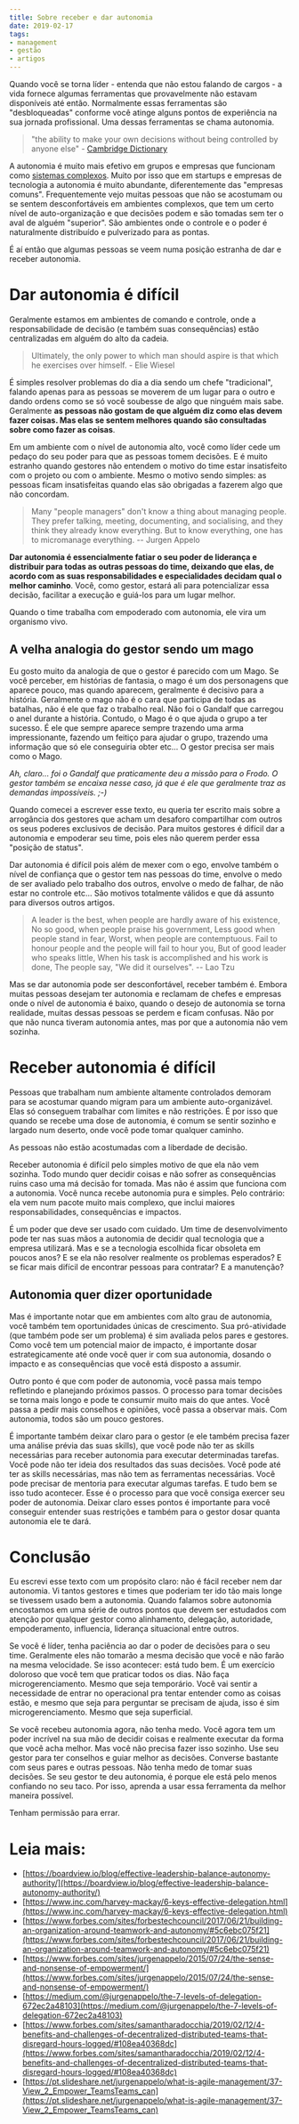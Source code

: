 ```yaml
---
title: Sobre receber e dar autonomia
date: 2019-02-17
tags:
- management
- gestão
- artigos
---
```


Quando você se torna líder - entenda que não estou falando de cargos - a vida fornece algumas ferramentas que provavelmente não estavam disponíveis até então. Normalmente essas ferramentas são "desbloqueadas" conforme você atinge alguns pontos de experiência na sua jornada profissional. Uma dessas ferramentas se chama autonomia.

> "the ability to make your own decisions without being controlled by anyone else" - [Cambridge Dictionary](https://dictionary.cambridge.org/dictionary/english/autonomy)

A autonomia é muito mais efetivo em grupos e empresas que funcionam como [sistemas complexos](https://en.wikipedia.org/wiki/Complexity_theory_and_organizations). Muito por isso que em startups e empresas de tecnologia a autonomia é muito abundante, diferentemente das "empresas comuns". 
Frequentemente vejo muitas pessoas que não se acostumam ou se sentem desconfortáveis em ambientes complexos, que tem um certo nível de auto-organização e que decisões podem e são tomadas sem ter o aval de alguém "superior". São ambientes onde o controle e o poder é naturalmente distribuído e pulverizado para as pontas.

É aí então que algumas pessoas se veem numa posição estranha de dar e receber autonomia. 

# Dar autonomia é difícil

Geralmente estamos em ambientes de comando e controle, onde a responsabilidade de decisão (e também suas consequências) estão centralizadas em alguém do alto da cadeia.

> Ultimately, the only power to which man should aspire is that which he exercises over himself. - Elie Wiesel

É simples resolver problemas do dia a dia sendo um chefe "tradicional", falando apenas para as pessoas se moverem de um lugar para o outro e dando ordens como se só você soubesse de algo que ninguém mais sabe. Geralmente **as pessoas não gostam de que alguém diz como elas devem fazer coisas. Mas elas se sentem melhores quando são consultadas sobre como fazer as coisas**.

Em um ambiente com o nível de autonomia alto, você como líder cede um pedaço do seu poder para que as pessoas tomem decisões. E é muito estranho quando gestores não entendem o motivo do time estar insatisfeito com o projeto ou com o ambiente. Mesmo o motivo sendo simples: as pessoas ficam insatisfeitas quando elas são obrigadas a fazerem algo que não concordam.

> Many "people managers" don't know a thing about managing people. They prefer talking, meeting, documenting, and socialising, and they think they already know everything. But to know everything, one has to micromanage everything. -- Jurgen Appelo

**Dar autonomia é essencialmente fatiar o seu poder de liderança e distribuir para todas as outras pessoas do time, deixando que elas, de acordo com as suas responsabilidades e especialidades decidam qual o melhor caminho**. Você, como gestor, estará ali para potencializar essa decisão, facilitar a execução e guiá-los para um lugar melhor. 

Quando o time trabalha com empoderado com autonomia, ele vira um organismo vivo. 

## A velha analogia do gestor sendo um mago
Eu gosto muito da analogia de que o gestor é parecido com um Mago. Se você perceber, em histórias de fantasia, o mago é um dos personagens que aparece pouco, mas quando aparecem, geralmente é decisivo para a história. Geralmente o mago não é o cara que participa de todas as batalhas, não é ele que faz o trabalho real. Não foi o Gandalf que carregou o anel durante a história. Contudo, o Mago é o que ajuda o grupo a ter sucesso. É ele que sempre aparece sempre trazendo uma arma impressionante, fazendo um feitiço para ajudar o grupo, trazendo uma informação que só ele conseguiria obter etc... O gestor precisa ser mais como o Mago.

*Ah, claro... foi o Gandalf que praticamente deu a missão para o Frodo. O gestor também se encaixa nesse caso, já que é ele que geralmente traz as demandas impossíveis. ;-)*

Quando comecei a escrever esse texto, eu queria ter escrito mais sobre a arrogância dos gestores que acham um desaforo compartilhar com outros os seus poderes exclusivos de decisão. Para muitos gestores é difícil dar a autonomia e empoderar seu time, pois eles não querem perder essa "posição de status".

Dar autonomia é difícil pois além de mexer com o ego, envolve também o nível de confiança que o gestor tem nas pessoas do time, envolve o medo de ser avaliado pelo trabalho dos outros, envolve o medo de falhar, de não estar no controle etc... São motivos totalmente válidos e que dá assunto para diversos outros artigos.

> A leader is the best, when people are hardly aware of his existence,  No so good, when people praise his government, Less good when people stand in fear, Worst, when people are contemptuous. Fail to honour people and the people will fail to hour you, But of good leader who speaks little, When his task is accomplished and his work is done, The people say, "We did it ourselves". -- Lao Tzu

Mas se dar autonomia pode ser desconfortável, receber também é. Embora muitas pessoas desejam ter autonomia e reclamam de chefes e empresas onde o nível de autonomia é baixo, quando o desejo de autonomia se torna realidade, muitas dessas pessoas se perdem e ficam confusas. Não por que não nunca tiveram autonomia antes, mas por que a autonomia não vem sozinha.

# Receber autonomia é difícil

Pessoas que trabalham num ambiente altamente controlados demoram para se acostumar quando migram para um ambiente auto-organizável. Elas só conseguem trabalhar com limites e não restrições. É por isso que quando se recebe uma dose de autonomia, é comum se sentir sozinho e largado num deserto, onde você pode tomar qualquer caminho. 

As pessoas não estão acostumadas com a liberdade de decisão. 

Receber autonomia é difícil pelo simples motivo de que ela não vem sozinha. Todo mundo quer decidir coisas e não sofrer as consequências ruins caso uma má decisão for tomada. Mas não é assim que funciona com a autonomia. Você nunca recebe autonomia pura e simples. Pelo contrário: ela vem num pacote muito mais complexo, que inclui maiores responsabilidades, consequências e impactos. 

É um poder que deve ser usado com cuidado. Um time de desenvolvimento pode ter nas suas mãos a autonomia de decidir qual tecnologia que a empresa utilizará. Mas e se a tecnologia escolhida ficar obsoleta em poucos anos? E se ela não resolver realmente os problemas esperados? E se ficar mais difícil de encontrar pessoas para contratar? E a manutenção? 

## Autonomia quer dizer oportunidade
Mas é importante notar que em ambientes com alto grau de autonomia, você também tem oportunidades únicas de crescimento. Sua pró-atividade (que também pode ser um problema) é sim avaliada pelos pares e gestores. Como você tem um potencial maior de impacto, é importante dosar estrategicamente até onde você quer ir com sua autonomia, dosando o impacto e as consequências que você está disposto a assumir.

Outro ponto é que com poder de autonomia, você passa mais tempo refletindo e planejando próximos passos. O processo para tomar decisões se torna mais longo e pode te consumir muito mais do que antes. Você passa a pedir mais conselhos e opiniões, você passa a observar mais. Com autonomia, todos são um pouco gestores.

É importante também deixar claro para o gestor (e ele também precisa fazer uma análise prévia das suas skills), que você pode não ter as skills necessárias para receber autonomia para executar determinadas tarefas. Você pode não ter ideia dos resultados das suas decisões. Você pode até ter as skills necessárias, mas não tem as ferramentas necessárias. Você pode precisar de mentoria para executar algumas tarefas. E tudo bem se isso tudo acontecer. Esse é o processo para que você consiga exercer seu poder de autonomia. Deixar claro esses pontos é importante para você conseguir entender suas restrições e também para o gestor dosar quanta autonomia ele te dará.

# Conclusão

Eu escrevi esse texto com um propósito claro: não é fácil receber nem dar autonomia. Vi tantos gestores e times que poderiam ter ido tão mais longe se tivessem usado bem a autonomia. Quando falamos sobre autonomia encostamos em uma série de outros pontos que devem ser estudados com atenção por qualquer gestor como alinhamento, delegação, autoridade, empoderamento, influencia, liderança situacional entre outros.

Se você é líder, tenha paciência ao dar o poder de decisões para o seu time. Geralmente eles não tomarão a mesma decisão que você e não farão na mesma velocidade. Se isso acontecer: está tudo bem. É um exercício doloroso que você tem que praticar todos os dias. Não faça microgerenciamento. Mesmo que seja temporário. Você vai sentir a necessidade de entrar no operacional pra tentar entender como as coisas estão, e mesmo que seja para perguntar se precisam de ajuda, isso é sim microgerenciamento. Mesmo que seja superficial. 

Se você recebeu autonomia agora, não tenha medo. Você agora tem um poder incrível na sua mão de decidir coisas e realmente executar da forma que você acha melhor. Mas você não precisa fazer isso sozinho. Use seu gestor para ter conselhos e guiar melhor as decisões. Converse bastante com seus pares e outras pessoas. Não tenha medo de tomar suas decisões. Se seu gestor te deu autonomia, é porque ele está pelo menos confiando no seu taco. Por isso, aprenda a usar essa ferramenta da melhor maneira possível.

Tenham permissão para errar.

# Leia mais:
- [https://boardview.io/blog/effective-leadership-balance-autonomy-authority/](https://boardview.io/blog/effective-leadership-balance-autonomy-authority/)
- [https://www.inc.com/harvey-mackay/6-keys-effective-delegation.html](https://www.inc.com/harvey-mackay/6-keys-effective-delegation.html)
- [https://www.forbes.com/sites/forbestechcouncil/2017/06/21/building-an-organization-around-teamwork-and-autonomy/#5c6ebc075f21](https://www.forbes.com/sites/forbestechcouncil/2017/06/21/building-an-organization-around-teamwork-and-autonomy/#5c6ebc075f21)
- [https://www.forbes.com/sites/jurgenappelo/2015/07/24/the-sense-and-nonsense-of-empowerment/](https://www.forbes.com/sites/jurgenappelo/2015/07/24/the-sense-and-nonsense-of-empowerment/)
- [https://medium.com/@jurgenappelo/the-7-levels-of-delegation-672ec2a48103](https://medium.com/@jurgenappelo/the-7-levels-of-delegation-672ec2a48103)
- [https://www.forbes.com/sites/samantharadocchia/2019/02/12/4-benefits-and-challenges-of-decentralized-distributed-teams-that-disregard-hours-logged/#108ea40368dc](https://www.forbes.com/sites/samantharadocchia/2019/02/12/4-benefits-and-challenges-of-decentralized-distributed-teams-that-disregard-hours-logged/#108ea40368dc)
- [https://pt.slideshare.net/jurgenappelo/what-is-agile-management/37-View_2_Empower_TeamsTeams_can](https://pt.slideshare.net/jurgenappelo/what-is-agile-management/37-View_2_Empower_TeamsTeams_can)